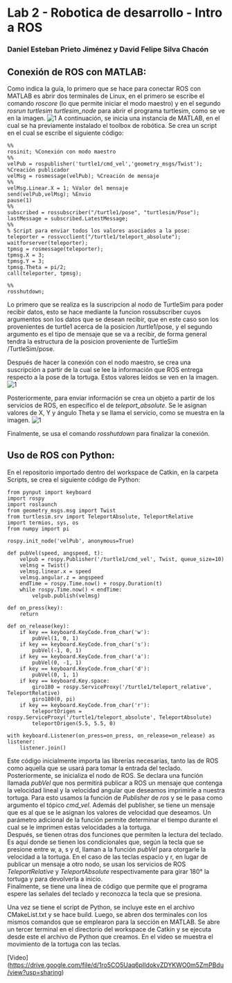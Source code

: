 # Lab 2 - Robotica de desarrollo - Intro a ROS

### Daniel Esteban Prieto Jiménez y David Felipe Silva Chacón

## Conexión de ROS con MATLAB:

Como indica la guía, lo primero que se hace para conectar ROS con MATLAB es abrir dos terminales de Linux, en el primero se escribe el comando *roscore* (lo que permite iniciar el modo maestro) y en el segundo *rosrun turtlesim turtlesim_node* para abrir el programa turtlesim, como se ve en la imagen.
![1](/media/SS1.png)
A continuación, se inicia una instancia de MATLAB, en el cual se ha previamente instalado el toolbox de robótica. Se crea un script en el cual se escribe el siguiente código:

```
%%
rosinit; %Conexión con modo maestro
%%
velPub = rospublisher('turtle1/cmd_vel','geometry_msgs/Twist'); %Creación publicador
velMsg = rosmessage(velPub); %Creación de mensaje
%%
velMsg.Linear.X = 1; %Valor del mensaje
send(velPub,velMsg); %Envio
pause(1)
%%
subscribed = rossubscriber("/turtle1/pose", "turtlesim/Pose");
lastMessage = subscribed.LatestMessage;
%%
% Script para enviar todos los valores asociados a la pose:
teleporter = rossvcclient("/turtle1/teleport_absolute");
waitforserver(teleporter);
tpmsg = rosmessage(teleporter);
tpmsg.X = 3;
tpmsg.Y = 3;
tpmsg.Theta = pi/2;
call(teleporter, tpmsg);

%%
rosshutdown;
```

Lo primero que se realiza es la suscripcion al nodo de TurtleSim para poder recibir datos, esto se hace mediante la funcion rossubscriber cuyos argumentos son los datos que se desean recibir, que en este caso son los provenientes de turtle1 acerca de la posicion /turtle1/pose, y el segundo argumento es el tipo de mensaje que se va a recibir, de forma general tendra la estructura de la posicion proveniente de TurtleSim /TurtleSim/pose.  

Después de hacer la conexión con el nodo maestro, se crea una suscripción a partir de la cual se lee la información que ROS entrega respecto a la pose de la tortuga. Estos valores leídos se ven en la imagen.
![1](/media/SS2.png)

Posteriormente, para enviar información se crea un objeto a partir de los servicios de ROS, en específico el de *teleport_absolute*. Se le asignan valores de X, Y y ángulo Theta y se llama el servicio, como se muestra en la imagen.
![1](/media/SS3.png)

Finalmente, se usa el comando *rosshutdown* para finalizar la conexión.


## Uso de ROS con Python:

En el repositorio importado dentro del workspace de Catkin, en la carpeta Scripts, se crea el siguiente código de Python:

```
from pynput import keyboard
import rospy
import roslaunch
from geometry_msgs.msg import Twist
from turtlesim.srv import TeleportAbsolute, TeleportRelative
import termios, sys, os
from numpy import pi

rospy.init_node('velPub', anonymous=True)

def pubVel(speed, angspeed, t):
    velpub = rospy.Publisher('/turtle1/cmd_vel', Twist, queue_size=10)
    velmsg = Twist()
    velmsg.linear.x = speed
    velmsg.angular.z = angspeed
    endTime = rospy.Time.now() + rospy.Duration(t)
    while rospy.Time.now() < endTime:
        velpub.publish(velmsg)

def on_press(key):
    return

def on_release(key):
    if key == keyboard.KeyCode.from_char('w'):
        pubVel(1, 0, 1)
    if key == keyboard.KeyCode.from_char('s'):
        pubVel(-1, 0, 1)
    if key == keyboard.KeyCode.from_char('a'):
        pubVel(0, -1, 1)
    if key == keyboard.KeyCode.from_char('d'):
        pubVel(0, 1, 1)
    if key == keyboard.Key.space:
        giro180 = rospy.ServiceProxy('/turtle1/teleport_relative', TeleportRelative)
        giro180(0, pi)
    if key == keyboard.KeyCode.from_char('r'):
        teleportOrigen = rospy.ServiceProxy('/turtle1/teleport_absolute', TeleportAbsolute)
        teleportOrigen(5.5, 5.5, 0)

with keyboard.Listener(on_press=on_press, on_release=on_release) as listener:
    listener.join()
```

Este código inicialmente importa las librerías necesarias, tanto las de ROS como aquella que se usará para tomar la entrada del teclado. Posteriormente, se inicializa el nodo de ROS. Se declara una función llamada *pubVel* que nos permitirá publicar a ROS un mensaje que contenga la velocidad lineal y la velocidad angular que deseamos imprimirle a nuestra tortuga. Para esto usamos la función de *Publisher* de *ros* y se le pasa como argumento el tópico *cmd_vel*. Además del publisher, se tiene un mensaje que es al que se le asignan los valores de velocidad que deseamos. Un parámetro adicional de la función permite determinar el tiempo durante el cual se le imprimen estas velocidades a la tortuga.  
Después, se tienen otras dos funciones que permiten la lectura del teclado. Es aquí donde se tienen los condicionales que, según la tecla que se presione entre w, a, s y d, llaman a la función *pubVel* para otorgarle la velocidad a la tortuga. En el caso de las teclas espacio y r, en lugar de publicar un mensaje a otro nodo, se usan los servicios de ROS *TeleportRelative* y *TeleportAbsolute* respectivamente para girar 180° la tortuga y para devolverla a inicio.  
Finalmente, se tiene una línea de código que permite que el programa espere las señales del teclado y reconozca la tecla que se presiona.  

Una vez se tiene el script de Python, se incluye este en el archivo CMakeList.txt y se hace build. Luego, se abren dos terminales con los mismos comandos que se emplearon para la sección en MATLAB. Se abre un tercer terminal en el directorio del workspace de Catkin y se ejecuta desde este el archivo de Python que creamos. En el video se muestra el movimiento de la tortuga con las teclas.

[Video] (https://drive.google.com/file/d/1ro5CO5Uaq6pIIdokvZDYKWO0m5ZmPBdu/view?usp=sharing)